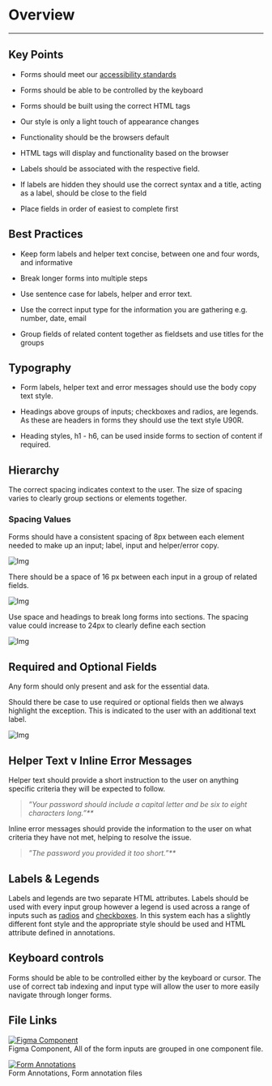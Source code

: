 
# Overview

---

## Key Points

- Forms should meet our [accessibility standards]()

- Forms should be able to be controlled by the keyboard 

- Forms should be built using the correct HTML tags

- Our style is only a light touch of appearance changes

- Functionality should be the browsers default

- HTML tags will display and functionality based on the browser

- Labels should be associated with the respective field. 

- If labels are hidden they should use the correct syntax and a title, acting as a label, should be close to the field

- Place fields in order of easiest to complete first

## Best Practices

- Keep form labels and helper text concise, between one and four words, and informative

- Break longer forms into multiple steps

- Use sentence case for labels, helper and error text.

- Use the correct input type for the information you are gathering e.g. number, date, email

- Group fields of related content together as fieldsets and use titles for the groups

## Typography

- Form labels, helper text and error messages should use the body copy text style.

- Headings above groups of inputs; checkboxes and radios, are legends. As these are headers in forms they should use the text style U90R.

- Heading styles, h1 - h6, can be used inside forms to section of content if required.

## Hierarchy

The correct spacing indicates context to the user. The size of spacing varies to clearly group sections or elements together.

### Spacing Values

Forms should have a consistent spacing of 8px between each element needed to make up an input; label, input and helper/error copy.

![Img](https://studio-assets.supernova.io/design-systems/16150/40bf782e-8852-4cd9-a358-e835e9e25951.jpg?Expires=1980201600&Policy=eyJTdGF0ZW1lbnQiOlt7IlJlc291cmNlIjoiaHR0cHM6Ly9zdHVkaW8tYXNzZXRzLnN1cGVybm92YS5pby9kZXNpZ24tc3lzdGVtcy8xNjE1MC80MGJmNzgyZS04ODUyLTRjZDktYTM1OC1lODM1ZTllMjU5NTEuanBnIiwiQ29uZGl0aW9uIjp7IkRhdGVMZXNzVGhhbiI6eyJBV1M6RXBvY2hUaW1lIjoxOTgwMjAxNjAwfX19XX0_&Signature=i4Onurd1smsM7S0V~o8qr~3sOZdd7Ht2TJuQLujfZmg5Vh24S0dyv2kPMN7YU8sM8FsVf28mROodDruHfkUxnqKYZiu~bNCULA6oKx~fKoOxPhFPZg5JBKaUSR3KBdc1-x9OzrM6lEcgnt-~vMYAFHs10QLIut0BQk6xgx264ebflxslCPxh1~ywXAXqlnGfM4NbW~B~8hNsJZF-hHhHoOZ6sEnDObqqFPfrHRgULP0F3euA31~fVw45IDraFFGKnu0t~AQ4IVs8DhjVJjj9NbH-5Wc8w~8WzKn-nxlvpyocX5I2to6sMZ8oOU66VQolB1frPVBRU~ZnlGUjUJQIyg__&Key-Pair-Id=APKAJGK34LCCAUR7N6LA)

There should be a space of 16 px between each input in a group of related fields.

![Img](https://studio-assets.supernova.io/design-systems/16150/acf8e77c-4b74-4468-be11-700093b717d6.jpg?Expires=1980201600&Policy=eyJTdGF0ZW1lbnQiOlt7IlJlc291cmNlIjoiaHR0cHM6Ly9zdHVkaW8tYXNzZXRzLnN1cGVybm92YS5pby9kZXNpZ24tc3lzdGVtcy8xNjE1MC9hY2Y4ZTc3Yy00Yjc0LTQ0NjgtYmUxMS03MDAwOTNiNzE3ZDYuanBnIiwiQ29uZGl0aW9uIjp7IkRhdGVMZXNzVGhhbiI6eyJBV1M6RXBvY2hUaW1lIjoxOTgwMjAxNjAwfX19XX0_&Signature=Ik5U91ChsuGvqelNPvMJbDlcZgkCyNQ~xb-EEEIme9Z-UnPLc118kqxMTELMn2~faUBJzWF4JOud~qgQMl6baritwBsEUK-ONX~UitiYBM48P9RIUvEhy6DJWwhualXga~Q9YaypK2vbCAapKRKUyPWLNPrcajGXWBhtD-O7u5sG3hgKcMyySCh0O3gZlLZjxrCYvmvj8h-CgW~9fxt1i14UAgCBKh06h8nKUGZp0Huyu~Q6EKUA9PATn2YrqEQe2wneQI27ZRsQqV9hKBV-fRB4NpMAKwrpwmd0BEZfxPvn6YyKEL5llm-ILpaeD3ULUBqktD~9ZpKVEbd3T~FF0A__&Key-Pair-Id=APKAJGK34LCCAUR7N6LA)

Use space and headings to break long forms into sections. The spacing value could increase to 24px to clearly define each section

![Img](https://studio-assets.supernova.io/design-systems/16150/23297371-042b-49af-972f-4b2f7aa1b443.jpg?Expires=1980201600&Policy=eyJTdGF0ZW1lbnQiOlt7IlJlc291cmNlIjoiaHR0cHM6Ly9zdHVkaW8tYXNzZXRzLnN1cGVybm92YS5pby9kZXNpZ24tc3lzdGVtcy8xNjE1MC8yMzI5NzM3MS0wNDJiLTQ5YWYtOTcyZi00YjJmN2FhMWI0NDMuanBnIiwiQ29uZGl0aW9uIjp7IkRhdGVMZXNzVGhhbiI6eyJBV1M6RXBvY2hUaW1lIjoxOTgwMjAxNjAwfX19XX0_&Signature=JZ7cwII~EZiTFSonS2yD3MaGdW7M0Io3vrir00UF3rsxc~7YsxTPrhmjz-ltl0v7yHR~GEqPcCmu3nGgxG-zhivdKVSgBH9nNZFin3YWYe4MqDdhLJq42J-2UxlwwpQ6z1Xz0qD2~9F8dKFnoAiMaV7wefgk0eA9QVEfBPAiPxOneq72TbrfPxNB1KFJLaR0QxP1RJiNnwdYJEjYEY1uphlLif~jWAyTqhEEGkVubrCKOssNQjbUF-VHEalfn95hIzRaHRRkIE6lhvoJag4kezuEqZSinmNZJrRsFyIBKOAqruFG7SVlFUHskJ7gipaWl~1fpPspKp8i5RwXbjP8UQ__&Key-Pair-Id=APKAJGK34LCCAUR7N6LA)

## Required and Optional Fields

Any form should only present and ask for the essential data. 

Should there be case to use required or optional fields then we always highlight the exception. This is indicated to the user with an additional text label.

![Img](https://studio-assets.supernova.io/design-systems/16150/a738dcaf-3cf3-4152-a4bc-09c03aa3c1b3.jpg?Expires=1980201600&Policy=eyJTdGF0ZW1lbnQiOlt7IlJlc291cmNlIjoiaHR0cHM6Ly9zdHVkaW8tYXNzZXRzLnN1cGVybm92YS5pby9kZXNpZ24tc3lzdGVtcy8xNjE1MC9hNzM4ZGNhZi0zY2YzLTQxNTItYTRiYy0wOWMwM2FhM2MxYjMuanBnIiwiQ29uZGl0aW9uIjp7IkRhdGVMZXNzVGhhbiI6eyJBV1M6RXBvY2hUaW1lIjoxOTgwMjAxNjAwfX19XX0_&Signature=YIML6A6jeESM936x9RlAStOBejAFyQJY3BpdmcUgmoksjqTt6tiBondzCAMy559WiMgc7SBgsDVq51fIEezFvVPg-xMkPYnjEvMZAbsj~EPNVqKfwVEBPsAQTpZGpRRXKxaodpIBYtp2jIEjrEfti7vYQJpqeGp8JWIlqt08S3eeZivtRk3zZh6LI8iM1J-1bYNUlCI2dmSWYnqrP7GLHtrqLqX31bEZy9GRN6c6Ujg8okx3IVvXAE-FL~uMqTCtaHCut8moMuxA9AKdNXRe2xgr-I~sMm3AW-k2V-EkYIyFrmy~sPg3CD8kiHPpMFsRaz5bbdyL0Wt4tcMi74A54g__&Key-Pair-Id=APKAJGK34LCCAUR7N6LA)

## Helper Text v Inline Error Messages

Helper text should provide a short instruction to the user on anything specific criteria they will be expected to follow.

> _”Your password should include a capital letter and be six to eight characters long.”**_

Inline error messages should provide the information to the user on what criteria they have not met, helping to resolve the issue.

> _”The password you provided it too short.”**_

## Labels & Legends

Labels and legends are two separate HTML attributes. Labels should be used with every input group however a legend is used across a range of inputs such as [radios]() and [checkboxes](). In this system each has a slightly different font style and the appropriate style should be used and HTML attribute defined in annotations.

## Keyboard controls

Forms should be able to be controlled either by the keyboard or cursor. The use of correct tab indexing and input type will allow the user to more easily navigate through longer forms.

## File Links

  
[![Figma Component](https://studio-assets.supernova.io/design-systems/16150/b4fe4c98-2590-471d-8e14-51967cb342e7.png?Expires=1980201600&Policy=eyJTdGF0ZW1lbnQiOlt7IlJlc291cmNlIjoiaHR0cHM6Ly9zdHVkaW8tYXNzZXRzLnN1cGVybm92YS5pby9kZXNpZ24tc3lzdGVtcy8xNjE1MC9iNGZlNGM5OC0yNTkwLTQ3MWQtOGUxNC01MTk2N2NiMzQyZTcucG5nIiwiQ29uZGl0aW9uIjp7IkRhdGVMZXNzVGhhbiI6eyJBV1M6RXBvY2hUaW1lIjoxOTgwMjAxNjAwfX19XX0_&Signature=ktd9VGYnTLyWRHeqcpaMroL6fvTrcPBwXuqeFk5mwb3z3DQ3XgliS0FA6iV0AZuia~zrsQh5eQ8~CLIpTRVhqR0g43bMrRM6gFKW11GRPn9XLKiQY5jobEzFRCnwONCUASOvSsJGP3bbabDkD4yO~zmkljv4xYOzDszq5bZm-Cn8RMILzZ44PBd97-XRte-VDnPXf~~K7en~k1VzVNQN5Vr7GgFzP5l7XgKuW5lfIEsE6MnX6N2gkuJp1kiWGy2dyDQCVTd-80gRPpEygS0HvUW45kvXEb26ZHK4ytGLoHDyxJwZ2-2K~RMRxk0lK6tIrBX7slzM683mzfOg7uP69g__&Key-Pair-Id=APKAJGK34LCCAUR7N6LA)](https://www.figma.com/file/0fcqKJuCJWIW5Mf5nERjwG/Forms)  
Figma Component, All of the form inputs are grouped in one component file.  
  
[![Form Annotations](https://studio-assets.supernova.io/design-systems/16150/c27480cd-624b-4935-aca4-1a9bfaa168e2.png?Expires=1980201600&Policy=eyJTdGF0ZW1lbnQiOlt7IlJlc291cmNlIjoiaHR0cHM6Ly9zdHVkaW8tYXNzZXRzLnN1cGVybm92YS5pby9kZXNpZ24tc3lzdGVtcy8xNjE1MC9jMjc0ODBjZC02MjRiLTQ5MzUtYWNhNC0xYTliZmFhMTY4ZTIucG5nIiwiQ29uZGl0aW9uIjp7IkRhdGVMZXNzVGhhbiI6eyJBV1M6RXBvY2hUaW1lIjoxOTgwMjAxNjAwfX19XX0_&Signature=c9JCHpyPqf2ArOtG26g5S2RPsXnB5u3LmH-eOZ46bD0LRhgCCbeyefZv2rH0GixJRSwG~OFNqECh~bAGT22uM4CQzeLc9~lflg1qUHN1Qz46WHKF0TguWDWJujdl5KM~RUWm2B-UI3Yueqihqx5TrNrpuXGVHmYpvJd7DdzZsf2DTna6y4q-JtxFhnRomeNmKy2A0Uq6~y5cR1Z7tgikgPOfJKiE9UZOO-JHXoaMnL~6Fpj277CI4d70n3lZlGJ7VnbIJ3CTKr8jDr4RVsVIUvkRICFFaVf6tjrKokbBq8AvgaCRF0DuS38FlsxuyPrzu6RoF6gnqLSwuIUSKpL0pw__&Key-Pair-Id=APKAJGK34LCCAUR7N6LA)](https://www.figma.com/file/DFj8Tnc7cbcwB7nto3rMhG/Forms)  
Form Annotations, Form annotation files  
  
